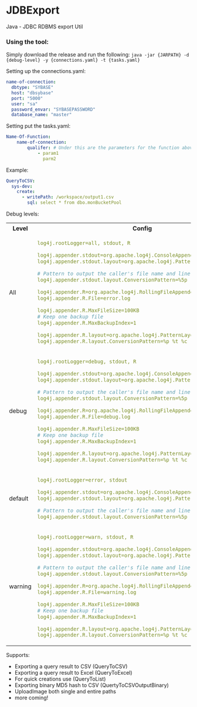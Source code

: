 # JDBExport
Java - JDBC RDBMS export Util

### Using the tool:
Simply download the release and run the following: `java -jar {JARPATH} -d {debug-level} -y {connections.yaml} -t {tasks.yaml}`

Setting up the connections.yaml:
```yaml
name-of-connection:
  dbtype: "SYBASE"
  host: "dbsybase"
  port: "5000"
  user: "sa"
  password_envar: "SYBASEPASSWORD"
  database_name: "master"
```

Setting put the tasks.yaml:
```yaml
Name-Of-Function:
    name-of-connection:
        qualifer: # Under this are the parameters for the function above
            - param1
              parm2
```

Example:
```yaml
QueryToCSV:
  sys-dev:
    create:
      - writePath: /workspace/output1.csv
        sql: select * from dbo.monBucketPool
```

Debug levels:
<table>
  <th>Level</th><th>Config</th>
<tr>
  <td>
    All
  </td>
<td>

  ```yaml
log4j.rootLogger=all, stdout, R

log4j.appender.stdout=org.apache.log4j.ConsoleAppender
log4j.appender.stdout.layout=org.apache.log4j.PatternLayout

# Pattern to output the caller's file name and line number.
log4j.appender.stdout.layout.ConversionPattern=%5p [%t] (%F:%L) - %m%n

log4j.appender.R=org.apache.log4j.RollingFileAppender
log4j.appender.R.File=error.log

log4j.appender.R.MaxFileSize=100KB
# Keep one backup file
log4j.appender.R.MaxBackupIndex=1

log4j.appender.R.layout=org.apache.log4j.PatternLayout
log4j.appender.R.layout.ConversionPattern=%p %t %c - %m%n
```

</td>

<tr>
  <td>
    debug
  </td>
<td>

  ```yaml
log4j.rootLogger=debug, stdout, R

log4j.appender.stdout=org.apache.log4j.ConsoleAppender
log4j.appender.stdout.layout=org.apache.log4j.PatternLayout

# Pattern to output the caller's file name and line number.
log4j.appender.stdout.layout.ConversionPattern=%5p [%t] (%F:%L) - %m%n

log4j.appender.R=org.apache.log4j.RollingFileAppender
log4j.appender.R.File=debug.log

log4j.appender.R.MaxFileSize=100KB
# Keep one backup file
log4j.appender.R.MaxBackupIndex=1

log4j.appender.R.layout=org.apache.log4j.PatternLayout
log4j.appender.R.layout.ConversionPattern=%p %t %c - %m%n
```

</td>

<tr>
  <td>
    default
  </td>
<td>

  ```yaml
log4j.rootLogger=error, stdout

log4j.appender.stdout=org.apache.log4j.ConsoleAppender
log4j.appender.stdout.layout=org.apache.log4j.PatternLayout

# Pattern to output the caller's file name and line number.
log4j.appender.stdout.layout.ConversionPattern=%5p [%t] (%F:%L) - %m%n
```

</td>


</tr>

<tr>
  <td>
    warning
  </td>
<td>

  ```yaml
log4j.rootLogger=warn, stdout, R

log4j.appender.stdout=org.apache.log4j.ConsoleAppender
log4j.appender.stdout.layout=org.apache.log4j.PatternLayout

# Pattern to output the caller's file name and line number.
log4j.appender.stdout.layout.ConversionPattern=%5p [%t] (%F:%L) - %m%n

log4j.appender.R=org.apache.log4j.RollingFileAppender
log4j.appender.R.File=warning.log

log4j.appender.R.MaxFileSize=100KB
# Keep one backup file
log4j.appender.R.MaxBackupIndex=1

log4j.appender.R.layout=org.apache.log4j.PatternLayout
log4j.appender.R.layout.ConversionPattern=%p %t %c - %m%n
```

</td>


</tr>
</table>


Supports:
- Exporting a query result to CSV (QueryToCSV)
- Exporting a query result to Excel (QueryToExcel)
- For quick creations use (QueryToList)
- Exporting binary MD5 hash to CSV (QuertyToCSVOutputBinary)
- UploadImage both single and entire paths 
- more coming!
